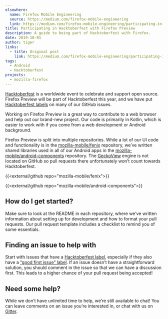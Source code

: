 ```yaml
---
elsewhere:
  name: Firefox Mobile Engineering
  source: https://medium.com/firefox-mobile-engineering
  link: https://medium.com/firefox-mobile-engineering/participating-in-hacktoberfest-with-firefox-preview-fc68cc318643
title: Participating in Hacktoberfest with Firefox Preview
description: A guide to being part of Hacktoberfest with Firefox.
date: 2019-10-01
author: tiger
links:
  - title: Original post
    link: https://medium.com/firefox-mobile-engineering/participating-in-hacktoberfest-with-firefox-preview-fc68cc318643
tags:
  - Android
  - Hacktoberfest
projects:
  - mozilla-firefox
---
```


[Hacktoberfest](https://hacktoberfest.digitalocean.com/) is a worldwide event to celebrate and support open source. Firefox Preview will be part of Hacktoberfest this year, and we have put [Hacktoberfest labels](https://github.com/search?utf8=%E2%9C%93&q=user%3Amozilla-mobile+label%3AHacktoberfest+state%3Aopen&type=Issues&ref=advsearch&l=&l=) on many of our GitHub issues.

Working on Firefox Preview is a great way to contribute to a web browser and help out our brand-new project. Our code is primarily in Kotlin, which is easier to work with if you come from a web development or Android background.

Firefox Preview is split into multiple repositories. While a lot of our UI code and functionality is in the [mozilla-mobile/fenix](https://github.com/mozilla-mobile/fenix) repository, we’ve written shared libraries used in all of our Android apps in the [mozilla-mobile/android-components](https://github.com/mozilla-mobile/android-components) repository. The [GeckoView](https://mozilla.github.io/geckoview/) engine is not located on GitHub so pull requests there unfortunately won’t count towards Hacktoberfest.

{{<external/github repo="mozilla-mobile/fenix">}}

{{<external/github repo="mozilla-mobile/android-components">}}

## How do I get started?

Make sure to look at the README in each repository, where we’ve written information about setting up for development and how to format your pull requests. Our pull request template includes a checklist to remind you of some essentials.

## Finding an issue to help with

Start with issues that have a [Hacktoberfest label](https://github.com/search?utf8=%E2%9C%93&q=user%3Amozilla-mobile+label%3AHacktoberfest+state%3Aopen&type=Issues&ref=advsearch&l=&l=), especially if they also have a [“good first issue” label](https://github.com/search?utf8=%E2%9C%93&q=user%3Amozilla-mobile+state%3Aopen+label%3A%22good+first+issue%22&type=Issues&ref=advsearch&l=&l=). If an issue doesn’t have a straightforward solution, you should comment in the issue so that we can have a discussion first. This leads to a higher chance of your pull request being accepted!

## Need some help?

While we don’t have unlimited time to help, we’re still available to chat! You can leave comments on an issue you’re interested in, or chat with us on [Gitter](https://gitter.im/mozilla-mobile/android-components).
